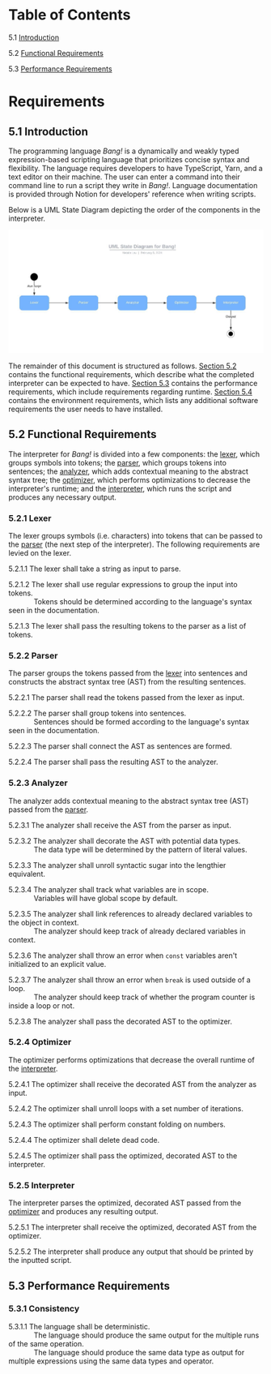 # Table of Contents
5.1 [Introduction](#introduction)

5.2 [Functional Requirements](#func-reqs)
<!-- TODO link subsections -->

5.3 [Performance Requirements](#perform-reqs)
<!-- TODO link subsections -->

# Requirements

## <a name="introduction" id="introduction"/> 5.1 Introduction
The programming language _Bang!_ is a dynamically and weakly typed expression-based scripting language that prioritizes concise syntax and flexibility. The language requires developers to have TypeScript, Yarn, and a text editor on their machine. The user can enter a command into their command line to run a script they write in _Bang!_. Language documentation is provided through Notion for developers' reference when writing scripts.

Below is a UML State Diagram depicting the order of the components in the interpreter.

![UML State Diagram](./uml-state-diagram.jpeg)

The remainder of this document is structured as follows. [Section 5.2](#func-reqs) contains the functional requirements, which describe what the completed interpreter can be expected to have. [Section 5.3](#perform-reqs) contains the performance requirements, which include requirements regarding runtime. [Section 5.4](#env-reqs) contains the environment requirements, which lists any additional software requirements the user needs to have installed.

## <a name="func-reqs" id="func-reqs"/> 5.2 Functional Requirements
The interpreter for _Bang!_ is divided into a few components: the [lexer](#lexer), which groups symbols into tokens; the [parser](#parser), which groups tokens into sentences; the [analyzer](#analyzer), which adds contextual meaning to the abstract syntax tree; the [optimizer](#optimizer), which performs optimizations to decrease the interpreter's runtime; and the [interpreter](#interpreter), which runs the script and produces any necessary output.

### <a name="lexer" id="lexer"/> 5.2.1 Lexer
The lexer groups symbols (i.e. characters) into tokens that can be passed to the [parser](#parser) (the next step of the interpreter). The following requirements are levied on the lexer.

5.2.1.1 The lexer shall take a string as input to parse.

5.2.1.2 The lexer shall use regular expressions to group the input into tokens.
<br/>&emsp;&emsp;&emsp;&nbsp;&nbsp;Tokens should be determined according to the language's syntax seen in the documentation.

5.2.1.3 The lexer shall pass the resulting tokens to the parser as a list of tokens.

### <a name="parser" id="parser"/> 5.2.2 Parser
The parser groups the tokens passed from the [lexer](#lexer) into sentences and constructs the abstract syntax tree (AST) from the resulting sentences.

5.2.2.1 The parser shall read the tokens passed from the lexer as input.

5.2.2.2 The parser shall group tokens into sentences.
<br/>&emsp;&emsp;&emsp;&nbsp;&nbsp;Sentences should be formed according to the language's syntax seen in the documentation.

5.2.2.3 The parser shall connect the AST as sentences are formed.

5.2.2.4 The parser shall pass the resulting AST to the analyzer.

### <a name="analyzer" id="analyzer"/> 5.2.3 Analyzer
The analyzer adds contextual meaning to the abstract syntax tree (AST) passed from the [parser](#parser).

5.2.3.1 The analyzer shall receive the AST from the parser as input.

5.2.3.2 The analyzer shall decorate the AST with potential data types.
<br/>&emsp;&emsp;&emsp;&nbsp;&nbsp;The data type will be determined by the pattern of literal values.

5.2.3.3 The analyzer shall unroll syntactic sugar into the lengthier equivalent.

5.2.3.4 The analyzer shall track what variables are in scope.
<br/>&emsp;&emsp;&emsp;&nbsp;&nbsp;Variables will have global scope by default.

5.2.3.5 The analyzer shall link references to already declared variables to the object in context.
<br/>&emsp;&emsp;&emsp;&nbsp;&nbsp;The analyzer should keep track of already declared variables in context.

5.2.3.6 The analyzer shall throw an error when `const` variables aren't initialized to an explicit value.

5.2.3.7 The analyzer shall throw an error when `break` is used outside of a loop.
<br/>&emsp;&emsp;&emsp;&nbsp;&nbsp;The analyzer should keep track of whether the program counter is inside a loop or not.

5.2.3.8 The analyzer shall pass the decorated AST to the optimizer.

### <a name="optimizer" id="optimizer"/> 5.2.4 Optimizer
The optimizer performs optimizations that decrease the overall runtime of the [interpreter](#interpreter).

5.2.4.1 The optimizer shall receive the decorated AST from the analyzer as input.

5.2.4.2 The optimizer shall unroll loops with a set number of iterations.

5.2.4.3 The optimizer shall perform constant folding on numbers.

5.2.4.4 The optimizer shall delete dead code.

5.2.4.5 The optimizer shall pass the optimized, decorated AST to the interpreter.

### <a name="interpreter" id="interpreter"/> 5.2.5 Interpreter
The interpreter parses the optimized, decorated AST passed from the [optimizer](#optimizer) and produces any resulting output.

5.2.5.1 The interpreter shall receive the optimized, decorated AST from the optimizer.

5.2.5.2 The interpreter shall produce any output that should be printed by the inputted script.

## <a name="perform-reqs" id="perform-reqs"/> 5.3 Performance Requirements

### <a name="consistency" id="consistency"/> 5.3.1 Consistency

5.3.1.1 The language shall be deterministic.
<br/>&emsp;&emsp;&emsp;&nbsp;&nbsp;The language should produce the same output for the multiple runs of the same operation.
<br/>&emsp;&emsp;&emsp;&nbsp;&nbsp;The language should produce the same data type as output for multiple expressions using the same data types and operator.